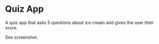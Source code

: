 # Quiz App

A quiz app that asks 5 questions about ice cream and gives the user their score.

See screenshot.
